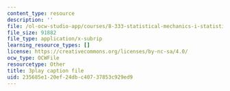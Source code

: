 ```yaml
---
content_type: resource
description: ''
file: /ol-ocw-studio-app/courses/8-333-statistical-mechanics-i-statistical-mechanics-of-particles-fall-2013/235685e120ef24dbc40737853c929ed9_ybCsMYk5xMg.srt
file_size: 91882
file_type: application/x-subrip
learning_resource_types: []
license: https://creativecommons.org/licenses/by-nc-sa/4.0/
ocw_type: OCWFile
resourcetype: Other
title: 3play caption file
uid: 235685e1-20ef-24db-c407-37853c929ed9
---
```

